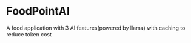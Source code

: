 # FoodPointAI
A food application with 3 AI features(powered by llama) with caching to reduce token cost
